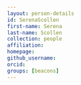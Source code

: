 ```yaml
---
layout: person-details
id: SerenaScollen
first-name: Serena
last-name: Scollen
collection: people
affiliation: 
homepage:
github_username:
orcid:
groups: [beacons]
---
```

